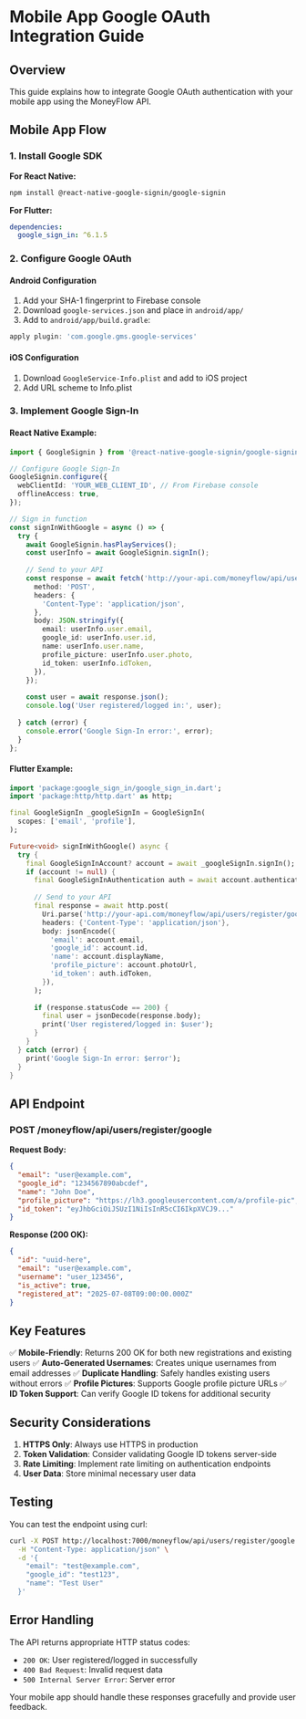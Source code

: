 # Mobile App Google OAuth Integration Guide

## Overview
This guide explains how to integrate Google OAuth authentication with your mobile app using the MoneyFlow API.

## Mobile App Flow

### 1. Install Google SDK
**For React Native:**
```bash
npm install @react-native-google-signin/google-signin
```

**For Flutter:**
```yaml
dependencies:
  google_sign_in: ^6.1.5
```

### 2. Configure Google OAuth

#### Android Configuration
1. Add your SHA-1 fingerprint to Firebase console
2. Download `google-services.json` and place in `android/app/`
3. Add to `android/app/build.gradle`:
```gradle
apply plugin: 'com.google.gms.google-services'
```

#### iOS Configuration
1. Download `GoogleService-Info.plist` and add to iOS project
2. Add URL scheme to Info.plist

### 3. Implement Google Sign-In

#### React Native Example:
```typescript
import { GoogleSignin } from '@react-native-google-signin/google-signin';

// Configure Google Sign-In
GoogleSignin.configure({
  webClientId: 'YOUR_WEB_CLIENT_ID', // From Firebase console
  offlineAccess: true,
});

// Sign in function
const signInWithGoogle = async () => {
  try {
    await GoogleSignin.hasPlayServices();
    const userInfo = await GoogleSignin.signIn();
    
    // Send to your API
    const response = await fetch('http://your-api.com/moneyflow/api/users/register/google', {
      method: 'POST',
      headers: {
        'Content-Type': 'application/json',
      },
      body: JSON.stringify({
        email: userInfo.user.email,
        google_id: userInfo.user.id,
        name: userInfo.user.name,
        profile_picture: userInfo.user.photo,
        id_token: userInfo.idToken,
      }),
    });
    
    const user = await response.json();
    console.log('User registered/logged in:', user);
    
  } catch (error) {
    console.error('Google Sign-In error:', error);
  }
};
```

#### Flutter Example:
```dart
import 'package:google_sign_in/google_sign_in.dart';
import 'package:http/http.dart' as http;

final GoogleSignIn _googleSignIn = GoogleSignIn(
  scopes: ['email', 'profile'],
);

Future<void> signInWithGoogle() async {
  try {
    final GoogleSignInAccount? account = await _googleSignIn.signIn();
    if (account != null) {
      final GoogleSignInAuthentication auth = await account.authentication;
      
      // Send to your API
      final response = await http.post(
        Uri.parse('http://your-api.com/moneyflow/api/users/register/google'),
        headers: {'Content-Type': 'application/json'},
        body: jsonEncode({
          'email': account.email,
          'google_id': account.id,
          'name': account.displayName,
          'profile_picture': account.photoUrl,
          'id_token': auth.idToken,
        }),
      );
      
      if (response.statusCode == 200) {
        final user = jsonDecode(response.body);
        print('User registered/logged in: $user');
      }
    }
  } catch (error) {
    print('Google Sign-In error: $error');
  }
}
```

## API Endpoint

### POST /moneyflow/api/users/register/google

**Request Body:**
```json
{
  "email": "user@example.com",
  "google_id": "1234567890abcdef",
  "name": "John Doe",
  "profile_picture": "https://lh3.googleusercontent.com/a/profile-pic",
  "id_token": "eyJhbGciOiJSUzI1NiIsInR5cCI6IkpXVCJ9..."
}
```

**Response (200 OK):**
```json
{
  "id": "uuid-here",
  "email": "user@example.com",
  "username": "user_123456",
  "is_active": true,
  "registered_at": "2025-07-08T09:00:00.000Z"
}
```

## Key Features

✅ **Mobile-Friendly**: Returns 200 OK for both new registrations and existing users
✅ **Auto-Generated Usernames**: Creates unique usernames from email addresses
✅ **Duplicate Handling**: Safely handles existing users without errors
✅ **Profile Pictures**: Supports Google profile picture URLs
✅ **ID Token Support**: Can verify Google ID tokens for additional security

## Security Considerations

1. **HTTPS Only**: Always use HTTPS in production
2. **Token Validation**: Consider validating Google ID tokens server-side
3. **Rate Limiting**: Implement rate limiting on authentication endpoints
4. **User Data**: Store minimal necessary user data

## Testing

You can test the endpoint using curl:
```bash
curl -X POST http://localhost:7000/moneyflow/api/users/register/google \
  -H "Content-Type: application/json" \
  -d '{
    "email": "test@example.com",
    "google_id": "test123",
    "name": "Test User"
  }'
```

## Error Handling

The API returns appropriate HTTP status codes:
- `200 OK`: User registered/logged in successfully
- `400 Bad Request`: Invalid request data
- `500 Internal Server Error`: Server error

Your mobile app should handle these responses gracefully and provide user feedback.
